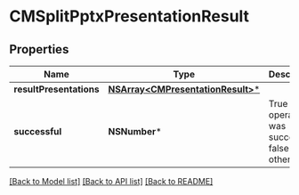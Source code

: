# CMSplitPptxPresentationResult

## Properties
Name | Type | Description | Notes
------------ | ------------- | ------------- | -------------
**resultPresentations** | [**NSArray&lt;CMPresentationResult&gt;***](CMPresentationResult.md) |  | [optional] 
**successful** | **NSNumber*** | True if the operation was successful, false otherwise | [optional] 

[[Back to Model list]](../README.md#documentation-for-models) [[Back to API list]](../README.md#documentation-for-api-endpoints) [[Back to README]](../README.md)


